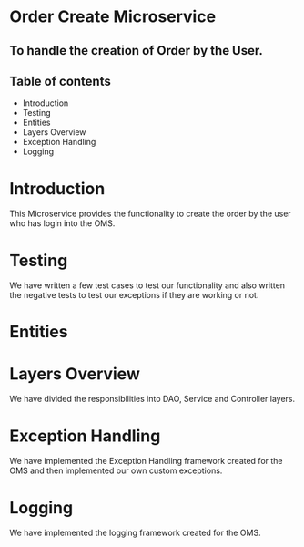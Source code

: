 # Order Create Microservice
## To handle the creation of Order by the User.

## Table of contents

  * Introduction
  * Testing 
  * Entities
  * Layers Overview
  * Exception Handling
  * Logging
  
# Introduction 
  This Microservice provides the functionality to create the order by the user who has
  login into the OMS. 

# Testing 
  We have written a few test cases to test our functionality and also written the negative 
  tests to test our exceptions if they are working or not.

# Entities
  
# Layers Overview 
  We have divided the responsibilities into DAO, Service and Controller layers.

# Exception Handling 
  We have implemented the Exception Handling framework created for the OMS and then implemented our own custom exceptions.

# Logging
  We have implemented the logging framework created for the OMS.  
